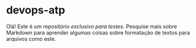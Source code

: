 # devops-atp

Olá! Este é um repositório *exclusivo para testes*. Pesquise mais sobre Markdown para aprender algumas coisas sobre formatação de textos para arquivos como este.
